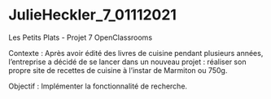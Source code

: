 # JulieHeckler_7_01112021
Les Petits Plats - Projet 7 OpenClassrooms

Contexte :
Après avoir édité des livres de cuisine pendant plusieurs années, l’entreprise a décidé de se lancer dans un nouveau projet : réaliser son propre site de recettes de cuisine à l’instar de Marmiton ou 750g.  

Objectif : Implémenter la fonctionnalité de recherche.
